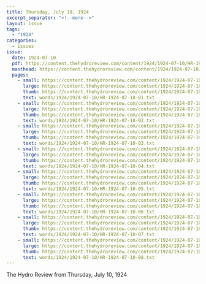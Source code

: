 ```yaml
---
title: Thursday, July 10, 1924
excerpt_separator: "<!--more-->"
layout: issue
tags:
  - "1924"
categories:
  - issues
issue:
  date: 1924-07-10
  pdf: https://content.thehydroreview.com/content/1924/1924-07-10/HR-1924-07-10.pdf
  masthead: https://content.thehydroreview.com/content/1924/1924-07-10/masthead/HR-1924-07-10.jpg
  pages:
    - small: https://content.thehydroreview.com/content/1924/1924-07-10/small/HR-1924-07-10-01.jpg
      large: https://content.thehydroreview.com/content/1924/1924-07-10/large/HR-1924-07-10-01.jpg
      thumb: https://content.thehydroreview.com/content/1924/1924-07-10/thumbnails/HR-1924-07-10-01.jpg
      text: words/1924/1924-07-10/HR-1924-07-10-01.txt
    - small: https://content.thehydroreview.com/content/1924/1924-07-10/small/HR-1924-07-10-02.jpg
      large: https://content.thehydroreview.com/content/1924/1924-07-10/large/HR-1924-07-10-02.jpg
      thumb: https://content.thehydroreview.com/content/1924/1924-07-10/thumbnails/HR-1924-07-10-02.jpg
      text: words/1924/1924-07-10/HR-1924-07-10-02.txt
    - small: https://content.thehydroreview.com/content/1924/1924-07-10/small/HR-1924-07-10-03.jpg
      large: https://content.thehydroreview.com/content/1924/1924-07-10/large/HR-1924-07-10-03.jpg
      thumb: https://content.thehydroreview.com/content/1924/1924-07-10/thumbnails/HR-1924-07-10-03.jpg
      text: words/1924/1924-07-10/HR-1924-07-10-03.txt
    - small: https://content.thehydroreview.com/content/1924/1924-07-10/small/HR-1924-07-10-04.jpg
      large: https://content.thehydroreview.com/content/1924/1924-07-10/large/HR-1924-07-10-04.jpg
      thumb: https://content.thehydroreview.com/content/1924/1924-07-10/thumbnails/HR-1924-07-10-04.jpg
      text: words/1924/1924-07-10/HR-1924-07-10-04.txt
    - small: https://content.thehydroreview.com/content/1924/1924-07-10/small/HR-1924-07-10-05.jpg
      large: https://content.thehydroreview.com/content/1924/1924-07-10/large/HR-1924-07-10-05.jpg
      thumb: https://content.thehydroreview.com/content/1924/1924-07-10/thumbnails/HR-1924-07-10-05.jpg
      text: words/1924/1924-07-10/HR-1924-07-10-05.txt
    - small: https://content.thehydroreview.com/content/1924/1924-07-10/small/HR-1924-07-10-06.jpg
      large: https://content.thehydroreview.com/content/1924/1924-07-10/large/HR-1924-07-10-06.jpg
      thumb: https://content.thehydroreview.com/content/1924/1924-07-10/thumbnails/HR-1924-07-10-06.jpg
      text: words/1924/1924-07-10/HR-1924-07-10-06.txt
    - small: https://content.thehydroreview.com/content/1924/1924-07-10/small/HR-1924-07-10-07.jpg
      large: https://content.thehydroreview.com/content/1924/1924-07-10/large/HR-1924-07-10-07.jpg
      thumb: https://content.thehydroreview.com/content/1924/1924-07-10/thumbnails/HR-1924-07-10-07.jpg
      text: words/1924/1924-07-10/HR-1924-07-10-07.txt
    - small: https://content.thehydroreview.com/content/1924/1924-07-10/small/HR-1924-07-10-08.jpg
      large: https://content.thehydroreview.com/content/1924/1924-07-10/large/HR-1924-07-10-08.jpg
      thumb: https://content.thehydroreview.com/content/1924/1924-07-10/thumbnails/HR-1924-07-10-08.jpg
      text: words/1924/1924-07-10/HR-1924-07-10-08.txt
---
```


The Hydro Review from Thursday, July 10, 1924

<!--more-->

